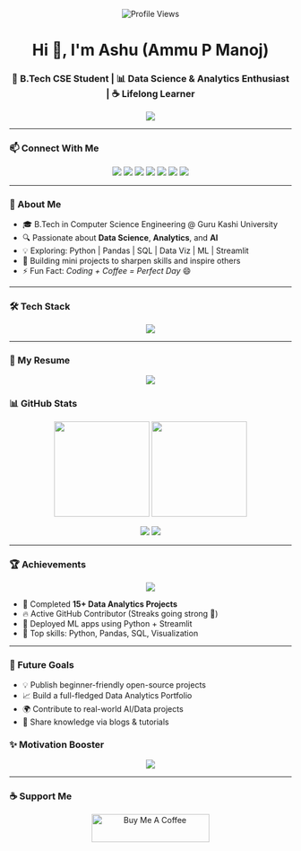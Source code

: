 <!-- 👀 Profile Views -->
<p align="center">
  <img src="https://komarev.com/ghpvc/?username=Ammupmanoj&label=Profile+Views&color=brightgreen&style=flat" alt="Profile Views" />
</p>

<h1 align="center">Hi 👋, I'm Ashu (Ammu P Manoj)</h1>
<h3 align="center">🚀 B.Tech CSE Student | 📊 Data Science & Analytics Enthusiast | ☕ Lifelong Learner</h3>

<p align="center">
  <img src="https://readme-typing-svg.herokuapp.com?font=Orbitron&size=24&duration=3000&color=00F7FF&center=true&vCenter=true&width=600&lines=🤖+AI+%26+Data+Enthusiast;👩‍💻+Learning+One+Bug+at+a+Time;🚀+Coding+is+my+Superpower!" />
</p>

---

### 📫 Connect With Me  
<p align="center">
  <a href="mailto:pmanojammu9@gmail.com"><img src="https://img.shields.io/badge/Email-D14836?style=for-the-badge&logo=gmail&logoColor=white" /></a>
  <a href="https://www.linkedin.com/in/ammu-p-manoj-64976a377/"><img src="https://img.shields.io/badge/LinkedIn-0A66C2?style=for-the-badge&logo=linkedin&logoColor=white" /></a>
  <a href="https://github.com/Ammupmanoj"><img src="https://img.shields.io/badge/GitHub-171515?style=for-the-badge&logo=github&logoColor=white" /></a>
  <a href="https://leetcode.com/u/Ammupmanoj/"><img src="https://img.shields.io/badge/LeetCode-FFA116?style=for-the-badge&logo=leetcode&logoColor=white" /></a>
  <a href="https://share.streamlit.io/user/ammupmanoj"><img src="https://img.shields.io/badge/Streamlit-FF4B4B?style=for-the-badge&logo=streamlit&logoColor=white" /></a>
  <a href="https://huggingface.co/ammupmanoj"><img src="https://img.shields.io/badge/HuggingFace-FFD21E?style=for-the-badge&logo=huggingface&logoColor=black" /></a>
  <a href="https://www.kaggle.com/ammupmanoj"><img src="https://img.shields.io/badge/Kaggle-20BEFF?style=for-the-badge&logo=kaggle&logoColor=white" /></a>
</p>

---

### 💫 About Me  
- 🎓 B.Tech in Computer Science Engineering @ Guru Kashi University  
- 🔍 Passionate about **Data Science**, **Analytics**, and **AI**  
- 💡 Exploring: Python | Pandas | SQL | Data Viz | ML | Streamlit  
- 🧠 Building mini projects to sharpen skills and inspire others  
- ⚡ Fun Fact: *Coding + Coffee = Perfect Day* 😄  

---

### 🛠️ Tech Stack  

<p align="center">
  <img src="https://skillicons.dev/icons?i=python,java,c,cpp,js,ts,html,css,numpy,pandas,sklearn,tensorflow,pytorch,matlab,r,huggingface,kaggle,opencv,mysql,sqlite,mongodb,postgres,streamlit,flask,django,react,nodejs,tailwind,bootstrap,aws,gcp,azure,docker,kubernetes,heroku,vercel,netlify,git,github,vscode,figma,notion,postman" />
</p>

---

### 📄 My Resume  
<p align="center">
  <a href="https://github.com/Ammupmanoj/Ammupmanoj/blob/main/Ammupmanoj.pdf" target="_blank">
    <img src="https://img.shields.io/badge/📄%20Download%20Resume-blue?style=for-the-badge" />
  </a>
</p>


### 📊 GitHub Stats  
<p align="center">
  <img src="https://github-readme-stats.vercel.app/api?username=Ammupmanoj&show_icons=true&theme=radical" height="170"/>
  <img src="https://github-readme-streak-stats.herokuapp.com/?user=Ammupmanoj&theme=radical" height="170"/>
</p>
<p align="center">
  <img src="https://github-profile-summary-cards.vercel.app/api/cards/repos-per-language?username=Ammupmanoj&theme=radical"/>
  <img src="https://github-profile-summary-cards.vercel.app/api/cards/most-commit-language?username=Ammupmanoj&theme=radical"/>
</p>

---

### 🏆 Achievements  
<p align="center">
  <img src="https://github-profile-trophy.vercel.app/?username=Ammupmanoj&theme=radical&row=1&column=6" />
</p>

- 🥇 Completed **15+ Data Analytics Projects**  
- 🔥 Active GitHub Contributor (Streaks going strong 💪)  
- 🚀 Deployed ML apps using Python + Streamlit  
- 🧠 Top skills: Python, Pandas, SQL, Visualization  

---

### 🌟 Future Goals  
- 💡 Publish beginner-friendly open-source projects  
- 📈 Build a full-fledged Data Analytics Portfolio  
- 🌍 Contribute to real-world AI/Data projects  
- 🎤 Share knowledge via blogs & tutorials  



### ✨ Motivation Booster  
<p align="center">
  <img src="https://readme-typing-svg.demolab.com?font=Fira+Code&weight=500&size=22&pause=1000&color=36FFC4&center=true&vCenter=true&width=600&lines=Powered+by+Logic.;Fueled+by+Coffee.;Driven+by+Curiosity."/>
</p>

---

### ☕ Support Me  
<p align="center">
  <a href="https://www.buymeacoffee.com/ammupmanoj" target="_blank">
    <img src="https://cdn.buymeacoffee.com/buttons/v2/default-yellow.png" height="50" width="210" alt="Buy Me A Coffee"/>
  </a>
</p>
